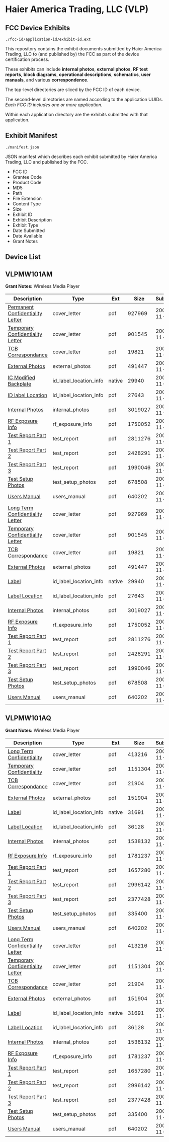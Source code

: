 # Haier America Trading, LLC (VLP)
## FCC Device Exhibits

```
./fcc-id/application-id/exhibit-id.ext
```

This repository contains the exhibit documents submitted by Haier America Trading, LLC to (and published by) the FCC as part of the device certification process.

These exhibits can include **internal photos**, **external photos**, **RF test reports**, **block diagrams**, **operational descriptions**, **schematics**, **user manuals**, and various **correspondence**.

The top-level directories are sliced by the FCC ID of each device.

The second-level directories are named according to the application UUIDs. *Each FCC ID includes one or more application.*

Within each application directory are the exhibits submitted with that application. 

## Exhibit Manifest

```
./manifest.json
```

JSON manifest which describes each exhibit submitted by Haier America Trading, LLC and published by the FCC.

- FCC ID
- Grantee Code
- Product Code
- MD5
- Path
- File Extension
- Content Type
- Size
- Exhibit ID
- Exhibit Description
- Exhibit Type
- Date Submitted
- Date Available
- Grant Notes

## Device List
## VLPMW101AM
**Grant Notes:** Wireless Media Player

| Description | Type | Ext | Size | Submitted | Available |
| ----------- | ---- | --- | ---- | --------- | --------- |
| [Permanent Confidentiality Letter](VLPMW101AM/60b039244d090124cc7fd303b947e7bd/866981.pdf) | cover_letter | pdf | 927969 | 2007-11-09 | 2007-11-12 |
| [Temporary Confidentiality Letter](VLPMW101AM/60b039244d090124cc7fd303b947e7bd/866982.pdf) | cover_letter | pdf | 901545 | 2007-11-09 | 2007-11-12 |
| [TCB Correspondance](VLPMW101AM/60b039244d090124cc7fd303b947e7bd/866983.pdf) | cover_letter | pdf | 19821 | 2007-11-09 | 2007-11-12 |
| [External Photos](VLPMW101AM/60b039244d090124cc7fd303b947e7bd/866984.pdf) | external_photos | pdf | 491447 | 2007-11-09 | 2007-12-27 |
| [IC Modified Backplate](VLPMW101AM/60b039244d090124cc7fd303b947e7bd/866985.native) | id_label_location_info | native | 29940 | 2007-11-09 | 2007-11-12 |
| [ID label Location](VLPMW101AM/60b039244d090124cc7fd303b947e7bd/866986.pdf) | id_label_location_info | pdf | 27643 | 2007-11-09 | 2007-11-12 |
| [Internal Photos](VLPMW101AM/60b039244d090124cc7fd303b947e7bd/866987.pdf) | internal_photos | pdf | 3019027 | 2007-11-09 | 2007-12-27 |
| [RF Exposure Info](VLPMW101AM/60b039244d090124cc7fd303b947e7bd/866989.pdf) | rf_exposure_info | pdf | 1750052 | 2007-11-09 | 2007-11-12 |
| [Test Report Part 1](VLPMW101AM/60b039244d090124cc7fd303b947e7bd/866992.pdf) | test_report | pdf | 2811276 | 2007-11-09 | 2007-11-12 |
| [Test Report Part 2](VLPMW101AM/60b039244d090124cc7fd303b947e7bd/867012.pdf) | test_report | pdf | 2428291 | 2007-11-09 | 2007-11-12 |
| [Test Report Part 3](VLPMW101AM/60b039244d090124cc7fd303b947e7bd/867013.pdf) | test_report | pdf | 1990046 | 2007-11-09 | 2007-11-12 |
| [Test Setup Photos](VLPMW101AM/60b039244d090124cc7fd303b947e7bd/867014.pdf) | test_setup_photos | pdf | 678508 | 2007-11-09 | 2007-12-27 |
| [Users Manual](VLPMW101AM/60b039244d090124cc7fd303b947e7bd/867015.pdf) | users_manual | pdf | 640202 | 2007-11-09 | 2007-12-27 |
| [Long Term Confidentiality Letter](VLPMW101AM/a83f6660109131160625b5b0bbab3df1/866981.pdf) | cover_letter | pdf | 927969 | 2007-11-12 | 2007-11-12 |
| [Temporary Confidentiality Letter](VLPMW101AM/a83f6660109131160625b5b0bbab3df1/866982.pdf) | cover_letter | pdf | 901545 | 2007-11-12 | 2007-11-12 |
| [TCB Correspondance](VLPMW101AM/a83f6660109131160625b5b0bbab3df1/866983.pdf) | cover_letter | pdf | 19821 | 2007-11-12 | 2007-11-12 |
| [External Photos](VLPMW101AM/a83f6660109131160625b5b0bbab3df1/867471.pdf) | external_photos | pdf | 491447 | 2007-11-12 | 2007-12-27 |
| [Label](VLPMW101AM/a83f6660109131160625b5b0bbab3df1/866985.native) | id_label_location_info | native | 29940 | 2007-11-12 | 2007-11-12 |
| [Label Location](VLPMW101AM/a83f6660109131160625b5b0bbab3df1/867473.pdf) | id_label_location_info | pdf | 27643 | 2007-11-12 | 2007-11-12 |
| [Internal Photos](VLPMW101AM/a83f6660109131160625b5b0bbab3df1/867474.pdf) | internal_photos | pdf | 3019027 | 2007-11-12 | 2007-12-27 |
| [RF Exposure Info](VLPMW101AM/a83f6660109131160625b5b0bbab3df1/866989.pdf) | rf_exposure_info | pdf | 1750052 | 2007-11-12 | 2007-11-12 |
| [Test Report Part 1](VLPMW101AM/a83f6660109131160625b5b0bbab3df1/866992.pdf) | test_report | pdf | 2811276 | 2007-11-12 | 2007-11-12 |
| [Test Report Part 2](VLPMW101AM/a83f6660109131160625b5b0bbab3df1/867012.pdf) | test_report | pdf | 2428291 | 2007-11-12 | 2007-11-12 |
| [Test Report Part 3](VLPMW101AM/a83f6660109131160625b5b0bbab3df1/867013.pdf) | test_report | pdf | 1990046 | 2007-11-12 | 2007-11-12 |
| [Test Setup Photos](VLPMW101AM/a83f6660109131160625b5b0bbab3df1/867495.pdf) | test_setup_photos | pdf | 678508 | 2007-11-12 | 2007-12-27 |
| [Users Manual](VLPMW101AM/a83f6660109131160625b5b0bbab3df1/867015.pdf) | users_manual | pdf | 640202 | 2007-11-12 | 2007-12-27 |
## VLPMW101AQ
**Grant Notes:** Wireless Media Player

| Description | Type | Ext | Size | Submitted | Available |
| ----------- | ---- | --- | ---- | --------- | --------- |
| [Long Term Confidentiality](VLPMW101AQ/c16798cf1aad7e56cd58938afda9cde3/867544.pdf) | cover_letter | pdf | 413216 | 2007-11-12 | 2007-11-12 |
| [Temporary Confidentiality](VLPMW101AQ/c16798cf1aad7e56cd58938afda9cde3/867545.pdf) | cover_letter | pdf | 1151304 | 2007-11-12 | 2007-11-12 |
| [TCB Correspondance](VLPMW101AQ/c16798cf1aad7e56cd58938afda9cde3/867546.pdf) | cover_letter | pdf | 21904 | 2007-11-12 | 2007-11-12 |
| [External Photos](VLPMW101AQ/c16798cf1aad7e56cd58938afda9cde3/867582.pdf) | external_photos | pdf | 151904 | 2007-11-12 | 2007-12-27 |
| [Label](VLPMW101AQ/c16798cf1aad7e56cd58938afda9cde3/867548.native) | id_label_location_info | native | 31691 | 2007-11-12 | 2007-11-12 |
| [Label Location](VLPMW101AQ/c16798cf1aad7e56cd58938afda9cde3/867584.pdf) | id_label_location_info | pdf | 36128 | 2007-11-12 | 2007-11-12 |
| [Internal Photos](VLPMW101AQ/c16798cf1aad7e56cd58938afda9cde3/867585.pdf) | internal_photos | pdf | 1538132 | 2007-11-12 | 2007-12-27 |
| [Rf Exposure Info](VLPMW101AQ/c16798cf1aad7e56cd58938afda9cde3/867552.pdf) | rf_exposure_info | pdf | 1781237 | 2007-11-12 | 2007-11-12 |
| [Test Report Part 1](VLPMW101AQ/c16798cf1aad7e56cd58938afda9cde3/867562.pdf) | test_report | pdf | 1657280 | 2007-11-12 | 2007-11-12 |
| [Test Report Part 2](VLPMW101AQ/c16798cf1aad7e56cd58938afda9cde3/867563.pdf) | test_report | pdf | 2996142 | 2007-11-12 | 2007-11-12 |
| [Test Report Part 3](VLPMW101AQ/c16798cf1aad7e56cd58938afda9cde3/867564.pdf) | test_report | pdf | 2377428 | 2007-11-12 | 2007-11-12 |
| [Test Setup Photos](VLPMW101AQ/c16798cf1aad7e56cd58938afda9cde3/867605.pdf) | test_setup_photos | pdf | 335400 | 2007-11-12 | 2007-12-27 |
| [Users Manual](VLPMW101AQ/c16798cf1aad7e56cd58938afda9cde3/867015.pdf) | users_manual | pdf | 640202 | 2007-11-12 | 2007-12-27 |
| [Long Term Confidentiality Letter](VLPMW101AQ/cbcb62a2d31e3bc0634f906e95bd3f93/867544.pdf) | cover_letter | pdf | 413216 | 2007-11-12 | 2007-11-12 |
| [Temporary Confidentiality Letter](VLPMW101AQ/cbcb62a2d31e3bc0634f906e95bd3f93/867545.pdf) | cover_letter | pdf | 1151304 | 2007-11-12 | 2007-11-12 |
| [TCB Correspondance](VLPMW101AQ/cbcb62a2d31e3bc0634f906e95bd3f93/867546.pdf) | cover_letter | pdf | 21904 | 2007-11-12 | 2007-11-12 |
| [External Photos](VLPMW101AQ/cbcb62a2d31e3bc0634f906e95bd3f93/867547.pdf) | external_photos | pdf | 151904 | 2007-11-12 | 2007-12-27 |
| [Label](VLPMW101AQ/cbcb62a2d31e3bc0634f906e95bd3f93/867548.native) | id_label_location_info | native | 31691 | 2007-11-12 | 2007-11-12 |
| [Label Location](VLPMW101AQ/cbcb62a2d31e3bc0634f906e95bd3f93/867549.pdf) | id_label_location_info | pdf | 36128 | 2007-11-12 | 2007-11-12 |
| [Internal Photos](VLPMW101AQ/cbcb62a2d31e3bc0634f906e95bd3f93/867550.pdf) | internal_photos | pdf | 1538132 | 2007-11-12 | 2007-12-27 |
| [RF Exposure Info](VLPMW101AQ/cbcb62a2d31e3bc0634f906e95bd3f93/867552.pdf) | rf_exposure_info | pdf | 1781237 | 2007-11-12 | 2007-11-12 |
| [Test Report Part 1](VLPMW101AQ/cbcb62a2d31e3bc0634f906e95bd3f93/867562.pdf) | test_report | pdf | 1657280 | 2007-11-12 | 2007-11-12 |
| [Test Report Part 2](VLPMW101AQ/cbcb62a2d31e3bc0634f906e95bd3f93/867563.pdf) | test_report | pdf | 2996142 | 2007-11-12 | 2007-11-12 |
| [Test Report Part 3](VLPMW101AQ/cbcb62a2d31e3bc0634f906e95bd3f93/867564.pdf) | test_report | pdf | 2377428 | 2007-11-12 | 2007-11-12 |
| [Test Setup Photos](VLPMW101AQ/cbcb62a2d31e3bc0634f906e95bd3f93/867565.pdf) | test_setup_photos | pdf | 335400 | 2007-11-12 | 2007-12-27 |
| [Users Manual](VLPMW101AQ/cbcb62a2d31e3bc0634f906e95bd3f93/867015.pdf) | users_manual | pdf | 640202 | 2007-11-12 | 2007-12-27 |
